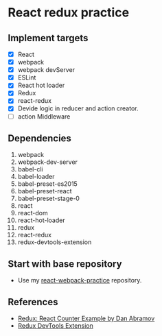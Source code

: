# React redux practice

## Implement targets

- [x] React
- [x] webpack
- [x] webpack devServer
- [x] ESLint
- [x] React hot loader
- [x] Redux
- [x] react-redux
- [x] Devide logic in reducer and action creator.
- [ ] action Middleware

## Dependencies

1. webpack
2. webpack-dev-server
3. babel-cli
4. babel-loader
5. babel-preset-es2015
6. babel-preset-react
7. babel-preset-stage-0
8. react
9. react-dom
10. react-hot-loader
11. redux
12. react-redux
13. redux-devtools-extension

## Start with base repository

* Use my [react-webpack-practice](https://github.com/mvpdw06/react-webpack-practice) repository.

## References

* [Redux: React Counter Example by Dan Abramov](https://egghead.io/lessons/javascript-redux-react-counter-example)
* [Redux DevTools Extension](http://extension.remotedev.io/)
